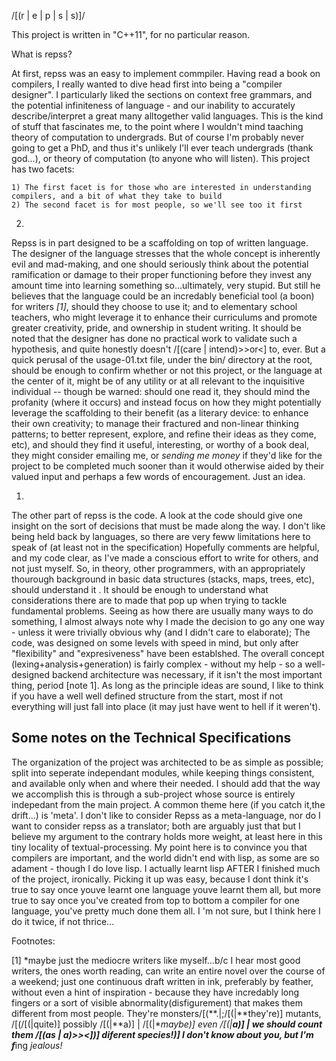 /[(r | e | p | s | s)]/

This project is written in "C++11", for no particular reason.

What is repss?

  At first, repss was an easy to implement commpiler. Having read a book on compilers, I really wanted to dive head
  first into being a "compiler designer". I particularly liked the sections on context free grammars, and the potential
  infiniteness of language - and our inability to accurately describe/interpret a great many alltogether valid languages.
  This is the kind of stuff that fascinates me, to the point where I wouldn't mind taaching theory of computation
  to undergrads. But of course I'm probably never going to get a PhD, and thus it's unlikely I'll ever teach undergrads
  (thank god...), or theory of computation (to anyone who will listen). This project has two facets: 

    1) The first facet is for those who are interested in understanding compilers, and a bit of what they take to build
    2) The second facet is for most people, so we'll see too it first
    

  2)
  Repss is in part designed to be a scaffolding on top of written language. The designer of the language stresses
  that the whole concept is inherently evil and mad-making, and one should seriously think about the potential ramification
  or damage to their proper functioning before they invest any amount time into learning something so...ultimately, very stupid.
  But still he believes that the language could be an incredably beneficial tool (a boon) for writers *[1]*, should they choose to use it;
  and to elementary school teachers, who might leverage it to enhance their curriculums and promote greater creativity, pride, and ownership
  in student writing. It should be noted that the designer has done no practical work to validate such a hypothesis, and quite
  honestly doesn't /[(care | intend)>>or<] to, ever. But a quick perusal of the usage-01.txt file, under the bin/ directory at
  the root, should be enough to confirm whether or not this project, or the language at the center of it, might be of any utility or
  at all relevant to the inquisitive individual -- though be warned: should one read it, they should mind the profanity (where it occurs)
  and instead focus on how they might potentially leverage the scaffolding to their benefit (as a literary device: to enhance their own creativity;
  to manage their fractured and non-linear thinking patterns; to better represent, explore, and refine their ideas as they come, etc), and
  should they find it useful, interesting, or worthy of a book deal, they might consider emailing me, or *sending me money* if they'd 
  like for the project to be completed much sooner than it would otherwise aided by their valued input and perhaps a few words of encouragement. Just an idea.

  
  1)
  The other part of repss is the code. A look at the code should give one insight on the sort of decisions that
  must be made along the way. I don't like being held back by languages, so there are very feww limitations here
  to speak of (at least not in the specification)
  Hopefully comments are helpful, and my code clear, as I've made a conscious effort to write for others, and not
  just myself. So, in theory, other programmers, with an appropriately thourough background in basic data structures
  (stacks, maps, trees, etc), should understand it . It should be enough to understand what considerations there are to
  made that pop up when trying to tackle fundamental problems. Seeing as how there are usually many ways to
  do something, I almost always note why I made the decision to go any one way - unless it were trivially obvious why (and I didn't care to elaborate);
  The code, was designed on some levels with speed in mind, but only after "flexibility" and "expresiveness" have been
  establshed. The overall concept (lexing+analysis+generation) is fairly complex - without my help - so a well-designed
  backend architecture was necessary, if it isn't the most important thing, period [note 1]. As long as the principle ideas
  are sound, I like to think if you have a well well defined structure from the start, most if not everything will just fall
  into place (it may just have went to hell if it weren't). 
  
  Some notes on the Technical Specifications
  ------------------------------------------
  The organization of the project was architected to be as simple as possible; split into seperate independant modules,
  while keeping things consistent, and available only when and where their needed. I should add that the way we accomplish
  this is through a sub-project whose source is entirely indepedant from the main project. A common theme here (if you catch it,the drift...)
  is 'meta'. I don't like to consider Repss as a meta-language, nor do I want to consider repss as a translator; both are arguably just that
  but I believe my argument to the contrary holds more weight, at least here in this tiny locality of textual-processing. My point here is to
  convince you that compilers are important, and the world didn't end with lisp, as some are so adament - though I do love lisp.
  I actually learnt lisp AFTER I finished much of the project, ironically. Picking it up was easy, because I dont think it's true
  to say once youve learnt one language youve learnt them all, but more true to say once you've created from top to bottom a compiler
  for one language, you've pretty much done them all. I 'm not sure, but I think here I do it twice, if not thrice...
  





Footnotes:

[1] *maybe just the mediocre writers like myself...b/c I hear most good writers, the ones worth reading, can write an entire
   novel over the course of a weekend; just one continuous draft written in ink, preferably by feather, without even a hint
   of inspiration - because they have incredably long fingers or a sort of visible abnormality(disfigurement) that makes 
   them different from most people. They're monsters/[(**.|;/[(|**they're)] mutants, /[(/[(|quite)] possibly /[(|**a)] 
   | /[(|**maybe)] even /[(|**a)] | we should count them /[(as | a)>><])] diferent species!)]  I don't know about you, but I'm f***ing *jealous!*




